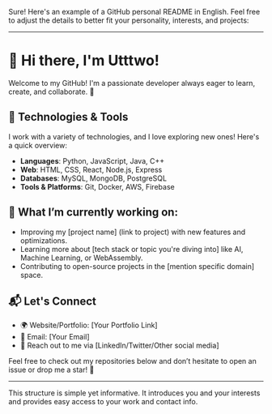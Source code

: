 Sure! Here's an example of a GitHub personal README in English. Feel free to adjust the details to better fit your personality, interests, and projects:

---

# 👋 Hi there, I'm Utttwo!

Welcome to my GitHub! I'm a passionate developer always eager to learn, create, and collaborate. 🚀

## 🔧 Technologies & Tools
I work with a variety of technologies, and I love exploring new ones! Here's a quick overview:

- **Languages**: Python, JavaScript, Java, C++
- **Web**: HTML, CSS, React, Node.js, Express
- **Databases**: MySQL, MongoDB, PostgreSQL
- **Tools & Platforms**: Git, Docker, AWS, Firebase

## 🌱 What I’m currently working on:
- Improving my [project name] (link to project) with new features and optimizations.
- Learning more about [tech stack or topic you're diving into] like AI, Machine Learning, or WebAssembly.
- Contributing to open-source projects in the [mention specific domain] space.

## 📬 Let's Connect
- 🌍 Website/Portfolio: [Your Portfolio Link]
- 📧 Email: [Your Email]
- 💬 Reach out to me via [LinkedIn/Twitter/Other social media]

Feel free to check out my repositories below and don’t hesitate to open an issue or drop me a star! 🌟

---

This structure is simple yet informative. It introduces you and your interests and provides easy access to your work and contact info.
